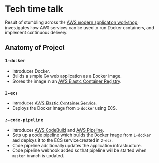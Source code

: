 # Tech time talk

Result of stumbling across the [AWS modern application workshop](https://github.com/aws-samples/aws-modern-application-workshop);
investigates how AWS services can be used to run Docker containers, and implement continuous delivery.

## Anatomy of Project

### `1-docker`

- Introduces Docker.
- Builds a simple Go web application as a Docker image.
- Stores the image in an [AWS Elastic Container Registry](https://aws.amazon.com/ecr/). 

### `2-ecs`

- Introduces [AWS Elastic Container Service](https://aws.amazon.com/ecs/).
- Deploys the Docker image from `1-docker` using ECS.

### `3-code-pipeline`

- Introduces [AWS CodeBuild](https://aws.amazon.com/codebuild/) and [AWS Pipeline](https://aws.amazon.com/codepipeline/).
- Sets up a code pipeline which builds the Docker image from `1-docker` and deploys it to the ECS service created in `2-ecs`.
- Code pipeline additionally updates the application infrastructure.
- Code pipeline webhook added so that pipeline will be started when `master` branch is updated.

